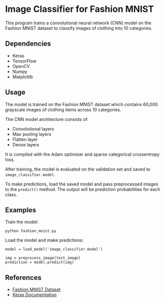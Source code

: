 # Image Classifier for Fashion MNIST

This program trains a convolutional neural network (CNN) model on the Fashion MNIST dataset to classify images of clothing into 10 categories.


## Dependencies

- Keras 
- TensorFlow
- OpenCV
- Numpy
- Matplotlib

## Usage

The model is trained on the Fashion MNIST dataset which contains 60,000 grayscale images of clothing items across 10 categories. 

The CNN model architecture consists of:

- Convolutional layers
- Max pooling layers 
- Flatten layer
- Dense layers

It is compiled with the Adam optimizer and sparse categorical crossentropy loss.

After training, the model is evaluated on the validation set and saved to `image_classifier.model`.

To make predictions, load the saved model and pass preprocessed images to the `predict()` method. The output will be prediction probabilities for each class.

## Examples

Train the model:

```
python fashion_mnist.py
```

Load the model and make predictions:

```
model = load_model('image_classifier.model')

img = preprocess_image(test_image) 
prediction = model.predict(img)
```

## References

- [Fashion MNIST Dataset](https://github.com/zalandoresearch/fashion-mnist)
- [Keras Documentation](https://keras.io/)